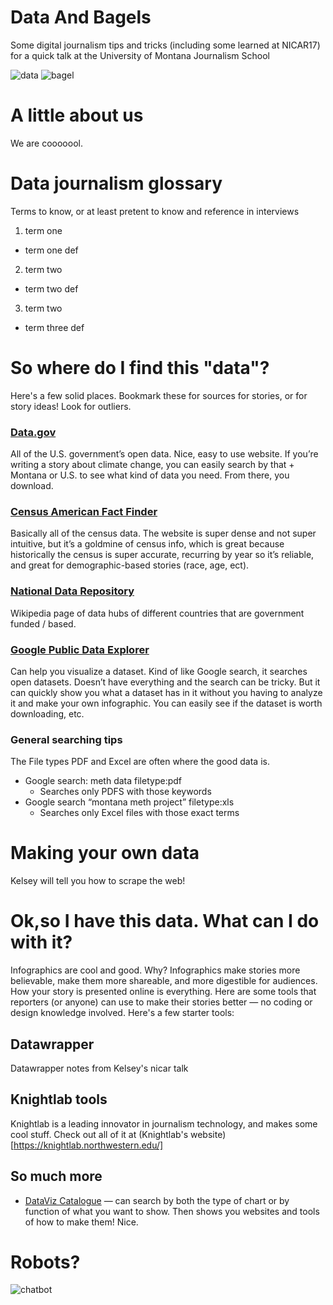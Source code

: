 # Data And Bagels
Some digital journalism tips and tricks (including some learned at NICAR17) for a quick talk at the University of Montana Journalism School 

![data](https://media.giphy.com/media/CFkeus3K7NXBS/giphy.gif) ![bagel](https://media.giphy.com/media/ORYgct7M6YynC/giphy.gif)

# A little about us
We are cooooool. 

# Data journalism glossary
Terms to know, or at least pretent to know and reference in interviews

1. term one
  * term one def
  
2. term two
* term two def 
  
3. term two
  * term three def
  
# So where do I find this "data"?
Here's a few solid places. Bookmark these for sources for stories, or for story ideas! Look for outliers.

### [Data.gov](https://www.data.gov/)
All of the U.S. government’s open data. Nice, easy to use website. If you’re writing a story about climate change, you can easily search by that + Montana or U.S. to see what kind of data you need. From there, you download. 

### [Census American Fact Finder](https://factfinder.census.gov/faces/nav/jsf/pages/index.xhtml)
Basically all of the census data. The website is super dense and not super intuitive, but it’s a goldmine of census info, which is great because historically the census is super accurate, recurring by year so it’s reliable, and great for demographic-based stories (race, age, ect). 

### [National Data Repository](https://en.wikipedia.org/wiki/National_Data_Repository)
Wikipedia page of data hubs of different countries that are government funded / based. 

### [Google Public Data Explorer](https://www.google.com/publicdata/directory)
Can help you visualize a dataset. Kind of like Google search, it searches open datasets. Doesn’t have everything and the search can be tricky. But it can quickly show you what a dataset has in it without you having to analyze it and make your own infographic. You can easily see if the dataset is worth downloading, etc. 

### General searching tips
The File types PDF and Excel are often where the good data is.
* Google search: meth data filetype:pdf
  * Searches only PDFS with those keywords 
* Google search “montana meth project” filetype:xls 
  * Searches only Excel files with those exact terms
  
# Making your own data
Kelsey will tell you how to scrape the web! 

# Ok,so I have this data. What can I do with it?
Infographics are cool and good. Why? Infographics make stories more believable, make them more shareable, and more digestible for audiences. How your story is presented online is everything. Here are some tools that reporters (or anyone) can use to make their stories better — no coding or design knowledge involved. Here's a few starter tools:

## Datawrapper
Datawrapper notes from Kelsey's nicar talk 

## Knightlab tools
Knightlab is a leading innovator in journalism technology, and makes some cool stuff. Check out all of it at (Knightlab's website)[https://knightlab.northwestern.edu/]

## So much more
 * [DataViz Catalogue](http://datavizcatalogue.com/) — can search by both the type of chart or by function of what you want to show. Then shows you websites and tools of how to make them! Nice. 

# Robots? 
![chatbot](https://media.giphy.com/media/NHIecaiSc7YjK/giphy.gif)



